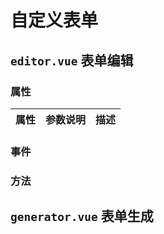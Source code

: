 # 自定义表单

## `editor.vue` 表单编辑
### 属性 
属性 | 参数说明 | 描述 |
-- | -- | --


### 事件


### 方法
## `generator.vue` 表单生成



